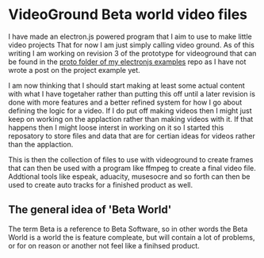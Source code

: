 # VideoGround Beta world video files

I have made an electron.js powered program that I aim to use to make little video projects That for now I am just simply calling video ground. As of this writing I am working on revision 3 of the prototype for videoground that can be found in the [proto folder of my electronjs examples](https://github.com/dustinpfister/examples-electronjs/tree/master/proto) repo as I have not wrote a post on the project example yet. 

I am now thinking that I should start making at least some actual content with what I have togetaher rather than putting this off until a later revision is done with more features and a better refined system for how I go about defining the logic for a video. If I do put off making videos then I might just keep on working on the applaction rather than making videos with it. If that happens then I might loose interst in working on it so I started this reposatory to store files and data that are for certian ideas for videos rather than the applaction.

This is then the collection of files to use with videoground to create frames that can then be used with a program like ffmpeg to create a final video file. Addtional tools like espeak, aduacity, musesocre and so forth can then be used to create auto tracks for a finished product as well.

## The general idea of 'Beta World'

The term Beta is a reference to Beta Software, so in other words the Beta World is a world the is feature compleate, but will contain a lot of problems, or for on reason or another not feel like a finihsed product.
